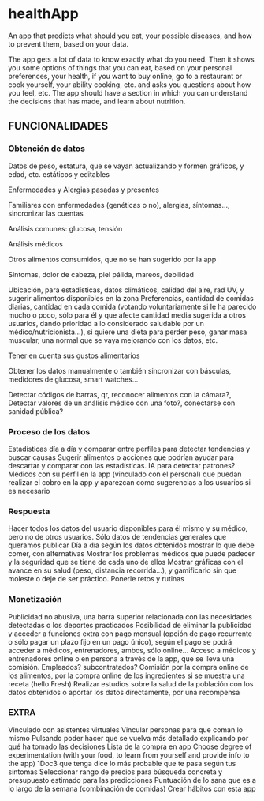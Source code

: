 # healthApp

An app that predicts what should you eat, your possible diseases, and how to prevent them, based on your data.

The app gets a lot of data to know exactly what do you need. Then it shows you some options of things that you can eat, based on your personal preferences, your health, if you want to buy online, go to a restaurant or cook yourself, your ability cooking, etc. and asks you questions about how you feel, etc. The app should have a section in which you can understand the decisions that has made, and learn about nutrition.


## FUNCIONALIDADES

### Obtención de datos

Datos de peso, estatura, que se vayan actualizando y formen gráficos, y edad, etc. estáticos y editables

Enfermedades y Alergias pasadas y presentes

Familiares con enfermedades (genéticas o no), alergias, síntomas…, sincronizar las cuentas

Análisis comunes: glucosa, tensión

Análisis médicos

Otros alimentos consumidos, que no se han sugerido por la app

Sintomas, dolor de cabeza, piel pálida, mareos, debilidad

Ubicación, para estadísticas, datos climáticos, calidad del aire, rad UV, y sugerir alimentos disponibles en la zona
Preferencias, cantidad de comidas diarias, cantidad en cada comida (votando voluntariamente si le ha parecido mucho o poco, sólo para él y que afecte cantidad media sugerida a otros usuarios, dando prioridad a lo considerado saludable por un médico/nutricionista...), si quiere una dieta para perder peso, ganar masa muscular, una normal que se vaya mejorando con los datos, etc.

Tener en cuenta sus gustos alimentarios

Obtener los datos manualmente o también sincronizar con básculas, medidores de glucosa, smart watches...

Detectar códigos de barras, qr, reconocer alimentos con la cámara?, Detectar valores de un análisis médico con una foto?, conectarse con sanidad pública?

### Proceso de los datos

Estadísticas día a día y comparar entre perfiles para detectar tendencias y buscar causas
Sugerir alimentos o acciones que podrían ayudar para descartar y comparar con las estadísticas. IA para detectar patrones? Médicos con su perfil en la app (vinculado con el personal) que puedan realizar el cobro en la app y aparezcan como sugerencias a los usuarios si es necesario


### Respuesta

Hacer todos los datos del usuario disponibles para él mismo y su médico, pero no de otros usuarios. Sólo datos de tendencias generales que queramos publicar
Día a día según los datos obtenidos mostrar lo que debe comer, con alternativas
Mostrar los problemas médicos que puede padecer y la seguridad que se tiene de cada uno de ellos
Mostrar gráficas con el avance en su salud (peso, distancia recorrida…), y gamificarlo sin que moleste o deje de ser práctico. Ponerle retos y rutinas


### Monetización

Publicidad no abusiva, una barra superior relacionada con las necesidades detectadas o los deportes practicados
Posibilidad de eliminar la publicidad y acceder a funciones extra con pago mensual (opción de pago recurrente o sólo pagar un plazo fijo en un pago único), según el pago se podrá acceder a médicos, entrenadores, ambos, sólo online...
Acceso a médicos y entrenadores online o en persona a través de la app, que se lleva una comisión. Empleados? subcontratados?
Comisión por la compra online de los alimentos, por la compra online de los ingredientes si se muestra una receta (hello Fresh)
Realizar estudios sobre la salud de la población con los datos obtenidos o aportar los datos directamente, por una recompensa


### EXTRA

Vinculado con asistentes virtuales
Vincular personas para que coman lo mismo
Pulsando poder hacer que se vuelva más detallado explicando por qué ha tomado las decisiones
Lista de la compra en app
Choose degree of experimentation (with your food, to learn from yourself and provide info to the app)
1Doc3 que tenga dice lo más probable que te pasa según tus síntomas
Seleccionar rango de precios para búsqueda concreta y presupuesto estimado para las predicciones
Puntuación de lo sana que es a lo largo de la semana (combinación de comidas)
Crear hábitos con esta app



